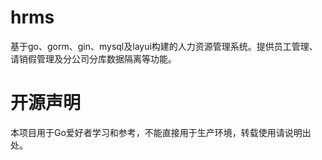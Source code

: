 # hrms
基于go、gorm、gin、mysql及layui构建的人力资源管理系统。提供员工管理、请销假管理及分公司分库数据隔离等功能。

# 开源声明
本项目用于Go爱好者学习和参考，不能直接用于生产环境，转载使用请说明出处。
